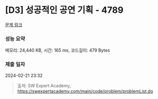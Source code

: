 # [D3] 성공적인 공연 기획 - 4789 

[문제 링크](https://swexpertacademy.com/main/code/problem/problemDetail.do?contestProbId=AWS2dSgKA8MDFAVT) 

### 성능 요약

메모리: 24,440 KB, 시간: 165 ms, 코드길이: 479 Bytes

### 제출 일자

2024-02-21 23:32



> 출처: SW Expert Academy, https://swexpertacademy.com/main/code/problem/problemList.do